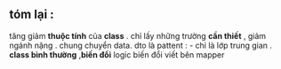 
## tóm lại : 
tăng giảm **thuộc tính** của **class** . chỉ lấy những trường **cần thiết** , giảm ngánh nặng .
chung chuyển data.
dto là pattent : - chỉ là lớp trung gian . **class bình thường**  ,**biến đổi**
logic biến đổi viết bên mapper